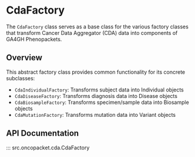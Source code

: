 # CdaFactory

The `CdaFactory` class serves as a base class for the various factory classes that transform Cancer Data Aggregator (CDA) data into components of GA4GH Phenopackets.

## Overview

This abstract factory class provides common functionality for its concrete subclasses:
- `CdaIndividualFactory`: Transforms subject data into Individual objects
- `CdaDiseaseFactory`: Transforms diagnosis data into Disease objects
- `CdaBiosampleFactory`: Transforms specimen/sample data into Biosample objects
- `CdaMutationFactory`: Transforms mutation data into Variant objects

## API Documentation

::: src.oncopacket.cda.CdaFactory
